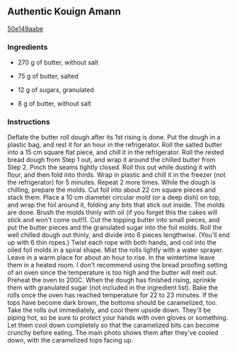 ## Authentic Kouign Amann

[50e149aabe](https://cookpad.com/us/recipes/168021-authentic-kouign-amann)

### Ingredients

 - 270 g of butter, without salt

 - 75 g of butter, salted

 - 12 g of sugars, granulated

 - 8 g of butter, without salt

### Instructions

Deflate the butter roll dough after its 1st rising is done. Put the dough in a plastic bag, and rest it for an hour in the refrigerator. Roll the salted butter into a 15 cm square flat piece, and chill it in the refrigerator. Roll the rested bread dough from Step 1 out, and wrap it around the chilled butter from Step 2. Pinch the seams tightly closed. Roll this out while dusting it with flour, and then fold into thirds. Wrap in plastic and chill it in the freezer (not the refrigerator) for 5 minutes. Repeat 2 more times. While the dough is chilling, prepare the molds. Cut foil into about 22 cm square pieces and stack them. Place a 10 cm diameter circular mold (or a deep dish) on top, and wrap the foil around it, folding any bits that stick out inside. The molds are done. Brush the molds thinly with oil (if you forget this the cakes will stick and won't come out!!). Cut the topping butter into small pieces, and put the butter pieces and the granulated sugar into the foil molds. Roll the well chilled dough out thinly, and divide into 6 pieces lengthwise. (You'll end up with 6 thin ropes.) Twist each rope with both hands, and coil into the oiled foil molds in a spiral shape. Mist the rolls lightly with a water sprayer. Leave in a warm place for about an hour to rise. In the wintertime leave them in a heated room. I don't recommend using the bread proofing setting of an oven since the temperature is too high and the butter will melt out. Preheat the oven to 200C. When the dough has finished rising, sprinkle them with granulated sugar (not included in the ingredient list). Bake the rolls once the oven has reached temperature for 22 to 23 minutes. If the tops have become dark brown, the bottoms should be caramelized, too. Take the rolls out immediately, and cool them upside down. They'll be piping hot, so be sure to protect your hands with oven gloves or something. Let them cool down completely so that the caramelized bits can become crunchy before eating. The main photo shows them after they've cooled down, with the caramelized tops facing up.